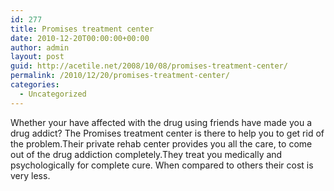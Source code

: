 ```yaml
---
id: 277
title: Promises treatment center
date: 2010-12-20T00:00:00+00:00
author: admin
layout: post
guid: http://acetile.net/2008/10/08/promises-treatment-center/
permalink: /2010/12/20/promises-treatment-center/
categories:
  - Uncategorized
---
```

Whether your have affected with the drug using friends have made you a drug addict? The Promises treatment center is there to help you to get rid of the problem.Their private rehab center provides you all the care, to come out of the drug addiction completely.They treat you medically and psychologically for complete cure. When compared to others their cost is very less.